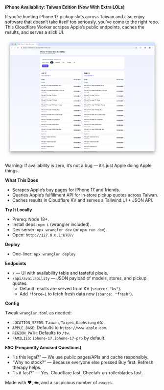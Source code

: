**iPhone Availability: Taiwan Edition (Now With Extra LOLs)**

If you’re hunting iPhone 17 pickup slots across Taiwan and also enjoy software that doesn’t take itself too seriously, you’ve come to the right repo. This Cloudflare Worker scrapes Apple’s public endpoints, caches the results, and serves a slick UI.

![Freshly baked screenshot](screenshot.png)

Warning: If availability is zero, it’s not a bug — it’s just Apple doing Apple things.

**What This Does**

- Scrapes Apple’s buy pages for iPhone 17 and friends.
- Queries Apple’s fulfillment API for in‑store pickup quotes across Taiwan.
- Caches results in Cloudflare KV and serves a Tailwind UI + JSON API.

**Try It Locally**

- Prereq: Node 18+.
- Install deps: `npm i` (wrangler included).
- Dev server: `npx wrangler dev` (or `npm run dev`).
- Open: `http://127.0.0.1:8787/`

**Deploy**

- One-liner: `npx wrangler deploy`

**Endpoints**

- `/` — UI with availability table and tasteful pixels.
- `/api/availability` — JSON payload of models, stores, and pickup quotes.
  - Default results are served from KV (`source: "kv"`).
  - Add `?force=1` to fetch fresh data now (`source: "fresh"`).

**Config**

Tweak `wrangler.toml` as needed:

- `LOCATION_SEEDS`: `Taiwan,Taipei,Kaohsiung` etc.
- `APPLE_BASE`: Defaults to `https://www.apple.com`.
- `REGION_PATH`: Defaults to `/tw`.
- `FAMILIES`: `iphone-17,iphone-17-pro` by default.

**FAQ (Frequently Amused Questions)**

- “Is this legal?” — We use public pages/APIs and cache responsibly.
- “Why no stock?” — Because everyone else pressed Buy first. Refresh therapy helps.
- “Is it fast?” — Yes. Cloudflare fast. Cheetah-on-rollerblades fast.

Made with ❤️, ☁️, and a suspicious number of `await`s.
